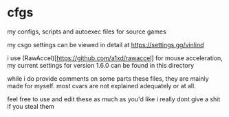 # cfgs
my configs, scripts and autoexec files for source games

my csgo settings can be viewed in detail at https://settings.gg/vinlind

i use (RawAccel)[https://github.com/a1xd/rawaccel] for mouse acceleration, my current settings for version 1.6.0 can be found in this directory



while i do provide comments on some parts these files, they are mainly made for myself. most cvars are not explained adequately or at all.

feel free to use and edit these as much as you'd like i really dont give a shit if you steal them
